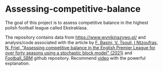 # Assessing-competitive-balance 

The goal of this project is to assess competitive balance in the highest polish football league called Ekstraklasa. 

The repository contains data from
<https://www.wynikinazywo.pl/>
and analysis/code associated with the article by [F. Basini, V. Tsouli, I Ntzoufras, N. Friel, "Assessing competitive balance in the English Premier League for over forty seasons using a stochastic block model" (2021)](https://arxiv.org/abs/2107.08732) and [Football_SBM](https://github.com/francescabasini/Football_SBM) github repository. Recommend [video](https://www.youtube.com/watch?v=9MjPj0mNaek&t=1539s) with the powerful explanation.
